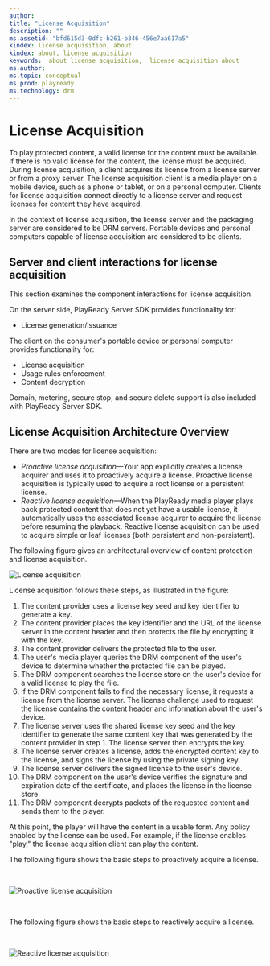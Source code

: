 ```yaml
---
author:
title: "License Acquisition"
description: ""
ms.assetid: "bfd615d3-0dfc-b261-b346-456e7aa617a5"
kindex: license acquisition, about
kindex: about, license acquisition
keywords:  about license acquisition,  license acquisition about
ms.author:
ms.topic: conceptual
ms.prod: playready
ms.technology: drm
---
```



# License Acquisition


To play protected content, a valid license for the content must be available. If there is no valid license for the content, the license must be acquired. During license acquisition, a client acquires its license from a license server or from a proxy server. The license acquisition client is a media player on a mobile device, such as a phone or tablet, or on a personal computer. Clients for license acquisition connect directly to a license server and request licenses for content they have acquired.

In the context of license acquisition, the license server and the packaging server are considered to be DRM servers. Portable devices and personal computers capable of license acquisition are considered to be clients.


## Server and client interactions for license acquisition

This section examines the component interactions for license acquisition.

On the server side, PlayReady Server SDK provides functionality for:

   *  License generation/issuance<br/>



The client on the consumer's portable device or personal computer provides functionality for:

   *  License acquisition<br/>
   *  Usage rules enforcement<br/>
   *  Content decryption<br/>



Domain, metering, secure stop, and secure delete support is also included with PlayReady Server SDK.

<a id="ID4EUB"></a>


## License Acquisition Architecture Overview

There are two modes for license acquisition:

   *  *Proactive license acquisition*&mdash;Your app explicitly creates a license acquirer and uses it to proactively acquire a license. Proactive license acquisition is typically used to acquire a root license or a persistent license.
   *  *Reactive license acquisition*&mdash;When the PlayReady media player plays back protected content that does not yet have a usable license, it automatically uses the associated license acquirer to acquire the license before resuming the playback. Reactive license acquisition can be used to acquire simple or leaf licenses (both persistent and non-persistent).

The following figure gives an architectural overview of content protection and license acquisition.


![License acquisition](../images/image26_13.jpg)


License acquisition follows these steps, as illustrated in the figure:

   1. The content provider uses a license key seed and key identifier to generate a key.<br/>
   1. The content provider places the key identifier and the URL of the license server in the content header and then protects the file by encrypting it with the key.<br/>
   1. The content provider delivers the protected file to the user.<br/>
   1. The user's media player queries the DRM component of the user's device to determine whether the protected file can be played.<br/>
   1. The DRM component searches the license store on the user's device for a valid license to play the file.<br/>
   1. If the DRM component fails to find the necessary license, it requests a license from the license server. The license challenge used to request the license contains the content header and information about the user's device.<br/>
   1. The license server uses the shared license key seed and the key identifier to generate the same content key that was generated by the content provider in step 1. The license server then encrypts the key.<br/>
   1. The license server creates a license, adds the encrypted content key to the license, and signs the license by using the private signing key.<br/>
   1. The license server delivers the signed license to the user's device.<br/>
   1. The DRM component on the user's device verifies the signature and expiration date of the certificate, and places the license in the license store.<br/>
   1. The DRM component decrypts packets of the requested content and sends them to the player.<br/>



At this point, the player will have the content in a usable form. Any policy enabled by the license can be used. For example, if the license enables "play," the license acquisition client can play the content.



The following figure shows the basic steps to proactively acquire a license.

&nbsp;

![Proactive license acquisition](../images/playreadyproactivela.jpg)

&nbsp;

The following figure shows the basic steps to reactively acquire a license.

&nbsp;

![Reactive license acquisition](../images/playreadyreactivela.jpg)

&nbsp;